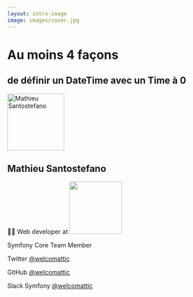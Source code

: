 ```yaml
---
layout: intro-image
image: images/cover.jpg
---
```


<div class="absolute top-10 right-10 text-slate-200 text-right font-serif text-shadow-lg">
  <h1>Au moins 4 façons</h1>
  <h2>de définir un DateTime avec un Time à 0</h2>
</div>

<!-- <img src="/images/symfonycon-logo-darkmode-transparent.png" alt="SymfonyCon Logo" class="absolute bottom-7 right-10 w-32" /> -->

<div class="absolute bottom-16 left-10 text-slate-200 font-serif text-shadow-lg">
    <img class="filter drop-shadow-md ml-auto ml-0 mb-4 clothoid-corner" src="/images/me.jpg" alt="Mathieu Santostefano" width="130"/>
    <h2>Mathieu Santostefano</h2>
    <p>🧑‍💻 Web developer at&nbsp;<img src="/images/jolicode.svg" width="120" class="inline" /></p>
    <p><fa-brands-symfony /> Symfony Core Team Member</p>
    <p><cib-twitter class="text-sky-500" /> Twitter <a href="https://twitter.com/welcomattic">@welcomattic</a></p>
    <p><cib-github /> GitHub <a href="https://github.com/welcomattic">@welcomattic</a></p>
    <p><cib-slack /> Slack Symfony <a href="https://join.slack.com/t/symfony-devs/shared_invite/zt-1ptiazakl-YgScdrX1e0obX7w3t1FGUg">@welcomattic</a></p>
</div>

<Credits link="https://unsplash.com/@thomasbormans" name="Thomas Bormans" side="left"></Credits>
